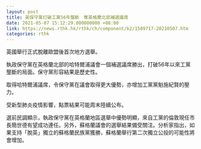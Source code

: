 ```yaml
---
layout: post
title: 英保守黨打破工黨56年壟斷　奪英格蘭北部補選議席
date: 2021-05-07 15:12:29.000000000 +08:00
link: https://news.rthk.hk/rthk/ch/component/k2/1589717-20210507.htm
categories: rthk
---
```


英國舉行正式脫離歐盟後首次地方選舉。

執政保守黨在英格蘭北部的哈特爾浦議會一個補選議席勝出，打破56年以來工黨壟斷的局面。保守黨形容結果是歷史性。

取得哈特爾浦議席，令保守黨在議會取得更大優勢，亦增加工黨黨魁施紀賢的壓力。

受新型肺炎疫情影響，點票結果可能周末陸續公布。

選前民調顯示，執政保守黨在英格蘭地區選舉中優勢明顯，來自工黨的倫敦現任市長簡世德有望成功連任。另外，蘇格蘭議會的選舉結果備受關注。分析家指出，如果支持「脫英」獨立的蘇格蘭民族黨獲勝，蘇格蘭舉行第二次獨立公投的可能性將會增加。
